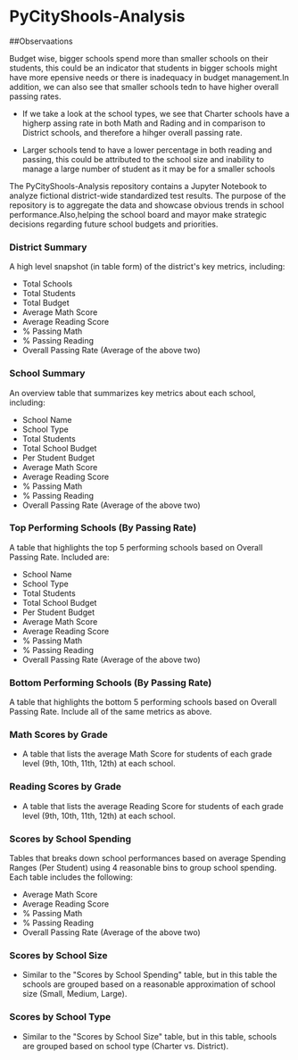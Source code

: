 # PyCityShools-Analysis

##Observaations

Budget wise, bigger schools spend more than smaller schools on their students, this could be an indicator that students in bigger schools might have more epensive needs or there is inadequacy in budget management.In addition, we can also see that smaller schools tedn to have higher overall passing rates.

* If we take a look at the school types, we see that Charter schools have a higherp assing rate in both Math and Rading and in comparison to District schools, and therefore a hihger overall passing rate.

* Larger schools tend to have a lower percentage in both reading and passing, this could be attributed to the school size and inability to manage a large number of student as it may be for a smaller schools


The PyCityShools-Analysis repository contains a Jupyter Notebook to analyze fictional district-wide standardized test results. The purpose of the repository is to aggregate the data and showcase obvious trends in school performance.Also,helping the school board and mayor make strategic decisions regarding future school budgets and priorities.

### District Summary
A high level snapshot (in table form) of the district's key metrics, including:
* Total Schools
* Total Students
* Total Budget
* Average Math Score
* Average Reading Score
* % Passing Math
* % Passing Reading
* Overall Passing Rate (Average of the above two)

### School Summary
An overview table that summarizes key metrics about each school, including:
* School Name
* School Type
* Total Students
* Total School Budget
* Per Student Budget
* Average Math Score
* Average Reading Score
* % Passing Math
* % Passing Reading
* Overall Passing Rate (Average of the above two)

### Top Performing Schools (By Passing Rate)
A table that highlights the top 5 performing schools based on Overall Passing Rate. Included are:
* School Name
* School Type
* Total Students
* Total School Budget
* Per Student Budget
* Average Math Score
* Average Reading Score
* % Passing Math
* % Passing Reading
* Overall Passing Rate (Average of the above two)

### Bottom Performing Schools (By Passing Rate)
A table that highlights the bottom 5 performing schools based on Overall Passing Rate. Include all of the same metrics as above.
### Math Scores by Grade
* A table that lists the average Math Score for students of each grade level (9th, 10th, 11th, 12th) at each school.
### Reading Scores by Grade
* A table that lists the average Reading Score for students of each grade level (9th, 10th, 11th, 12th) at each school.
### Scores by School Spending
Tables that breaks down school performances based on average Spending Ranges (Per Student) using 4 reasonable bins to group school spending. Each table includes the following:
* Average Math Score
* Average Reading Score
* % Passing Math
* % Passing Reading
* Overall Passing Rate (Average of the above two)
### Scores by School Size
* Similar to the "Scores by School Spending" table, but in this table the schools are grouped based on a reasonable approximation of school size (Small, Medium, Large).
### Scores by School Type
* Similar to the "Scores by School Size" table, but in this table, schools are grouped based on school type (Charter vs. District).
